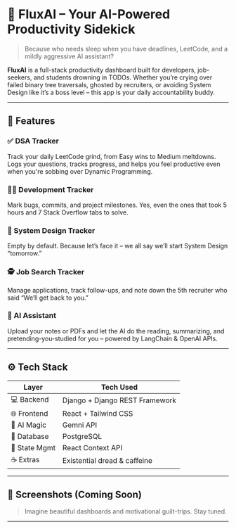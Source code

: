 # 🚀 FluxAI – Your AI-Powered Productivity Sidekick

> Because who needs sleep when you have deadlines, LeetCode, and a mildly aggressive AI assistant?

**FluxAI** is a full-stack productivity dashboard built for developers, job-seekers, and students drowning in TODOs. Whether you’re crying over failed binary tree traversals, ghosted by recruiters, or avoiding System Design like it’s a boss level – this app is your daily accountability buddy.

---

## 🧩 Features

### ✅ DSA Tracker
Track your daily LeetCode grind, from Easy wins to Medium meltdowns. Logs your questions, tracks progress, and helps you feel productive even when you're sobbing over Dynamic Programming.

### 👨‍💻 Development Tracker
Mark bugs, commits, and project milestones. Yes, even the ones that took 5 hours and 7 Stack Overflow tabs to solve.

### 🧠 System Design Tracker
Empty by default. Because let’s face it – we all say we’ll start System Design “tomorrow.”

### 🕵️ Job Search Tracker
Manage applications, track follow-ups, and note down the 5th recruiter who said “We’ll get back to you.”

### 🤖 AI Assistant
Upload your notes or PDFs and let the AI do the reading, summarizing, and pretending-you-studied for you – powered by LangChain & OpenAI APIs.

---

## ⚙️ Tech Stack

| Layer        | Tech Used                          |
|--------------|------------------------------------|
| 💻 Backend    | Django + Django REST Framework     |
| 🌐 Frontend   | React + Tailwind CSS               |
| 🧠 AI Magic   | Gemni API                          |
| 💾 Database   | PostgreSQL                         |
| 🧰 State Mgmt | React Context API                  |
| ☕ Extras      | Existential dread & caffeine       |

---

## 📸 Screenshots (Coming Soon)

> Imagine beautiful dashboards and motivational guilt-trips. Stay tuned.

---
